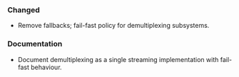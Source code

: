 ### Changed
- Remove fallbacks; fail-fast policy for demultiplexing subsystems.

### Documentation
- Document demultiplexing as a single streaming implementation with fail-fast behaviour.
